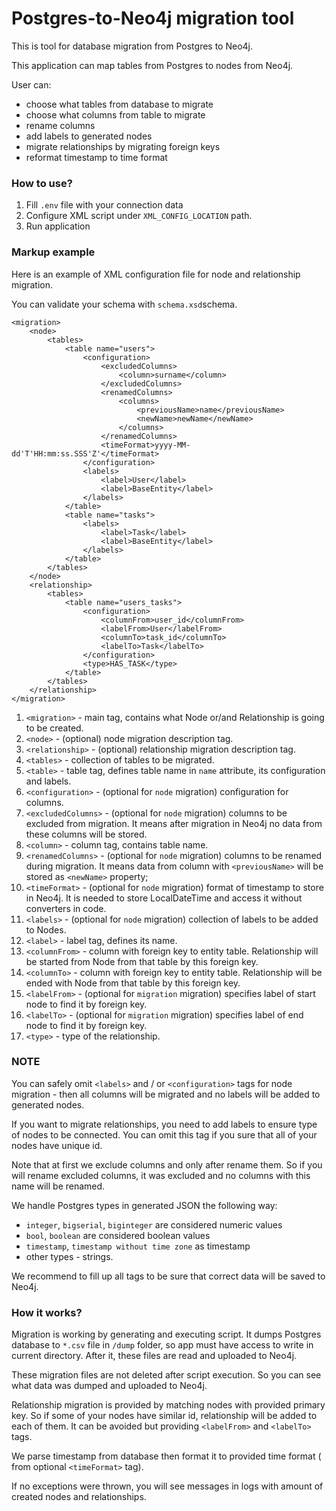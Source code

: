 # Postgres-to-Neo4j migration tool

This is tool for database migration from Postgres to Neo4j.

This application can map tables from Postgres to nodes from Neo4j.

User can:

- choose what tables from database to migrate
- choose what columns from table to migrate
- rename columns
- add labels to generated nodes
- migrate relationships by migrating foreign keys
- reformat timestamp to time format

### How to use?

1) Fill `.env` file with your connection data
2) Configure XML script under `XML_CONFIG_LOCATION` path.
3) Run application

### Markup example

Here is an example of XML configuration file for node and relationship
migration.

You can validate your schema with `schema.xsd`schema.

```
<migration>
    <node>
        <tables>
            <table name="users">
                <configuration>
                    <excludedColumns>
                        <column>surname</column>
                    </excludedColumns>
                    <renamedColumns>
                        <columns>
                            <previousName>name</previousName>
                            <newName>newName</newName>
                        </columns>
                    </renamedColumns>
                    <timeFormat>yyyy-MM-dd'T'HH:mm:ss.SSS'Z'</timeFormat>
                </configuration>
                <labels>
                    <label>User</label>
                    <label>BaseEntity</label>
                </labels>
            </table>
            <table name="tasks">
                <labels>
                    <label>Task</label>
                    <label>BaseEntity</label>
                </labels>
            </table>
        </tables>
    </node>
    <relationship>
        <tables>
            <table name="users_tasks">
                <configuration>
                    <columnFrom>user_id</columnFrom>
                    <labelFrom>User</labelFrom>
                    <columnTo>task_id</columnTo>
                    <labelTo>Task</labelTo>
                </configuration>
                <type>HAS_TASK</type>
            </table>
        </tables>
    </relationship>
</migration>
```

1) `<migration>` - main tag, contains what Node or/and Relationship is going to
   be created.
2) `<node>` - (optional) node migration description tag.
3) `<relationship>` - (optional) relationship migration description tag.
4) `<tables>` - collection of tables to be migrated.
5) `<table>` - table tag, defines table name in `name` attribute, its
   configuration and labels.
6) `<configuration>` - (optional for `node` migration) configuration for
   columns.
7) `<excludedColumns>` - (optional for `node` migration) columns to be excluded
   from migration. It
   means after migration in Neo4j no data from these columns will be stored.
8) `<column>` - column tag, contains table name.
9) `<renamedColumns>` - (optional for `node` migration) columns to be renamed
   during migration. It means data from column with `<previousName>`
   will be stored as `<newName>` property;
10) `<timeFormat>` - (optional for `node` migration) format of timestamp to
    store in Neo4j. It is needed to store LocalDateTime and access it without
    converters in code.
11) `<labels>` - (optional for `node` migration) collection of labels to be
    added
    to Nodes.
12) `<label>` - label tag, defines its name.
13) `<columnFrom>` - column with foreign key to entity table. Relationship will
    be started from Node from that table by this foreign key.
14) `<columnTo>` - column with foreign key to entity table. Relationship will
    be ended with Node from that table by this foreign key.
15) `<labelFrom>` - (optional for `migration` migration) specifies label of
    start
    node to find it by
    foreign key.
16) `<labelTo>` - (optional for `migration` migration) specifies label of end
    node to
    find it by foreign
    key.
17) `<type>` - type of the relationship.

### NOTE

You can safely omit `<labels>` and / or `<configuration>` tags for node
migration - then all
columns will be migrated and no labels will be added to generated nodes.

If you want to migrate relationships, you need to add labels to ensure type of
nodes to be connected. You can omit this tag if you sure that all of your nodes
have unique id.

Note that at first we exclude columns and only after rename them. So if you will
rename excluded columns, it was excluded and no columns with this name will be
renamed.

We handle Postgres types in generated JSON the following way:

- `integer`, `bigserial`, `biginteger` are considered numeric values
- `bool`, `boolean` are considered boolean values
- `timestamp`, `timestamp without time zone` as timestamp
- other types - strings.

We recommend to fill up all tags to be sure that correct data will
be saved to Neo4j.

### How it works?

Migration is working by generating and executing script.
It dumps Postgres database to `*.csv` file in `/dump` folder, so app must have
access to write in current directory.
After it, these files are read and uploaded to Neo4j.

These migration files are not deleted after script execution. So you can see
what data was dumped and uploaded to Neo4j.

Relationship migration is provided by matching nodes with provided primary key.
So if some of your nodes have similar id, relationship will be added to each of
them. It can be avoided but providing `<labelFrom>` and `<labelTo>` tags.

We parse timestamp from database then format it to provided time format (
from optional `<timeFormat>` tag).

If no exceptions were thrown, you will see messages in logs with amount of
created nodes and relationships.